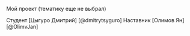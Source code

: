 Мой проект (тематику еще не выбрал)

Студент [Цыгуро Дмитрий] [@dmitrytsyguro]
Наставник [Олимов Ян] [@OlimvJan]
